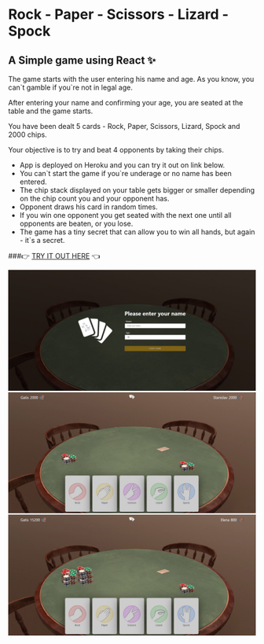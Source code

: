 # Rock - Paper - Scissors - Lizard - Spock
##  A Simple game using React ✨

The game starts with the user entering his name and age. Аs you know, you can\`t gamble if you`re not in legal age.

After entering your name and confirming your age, you are seated at the table and the game starts.

You have been dealt 5 cards - Rock, Paper, Scissors, Lizard, Spock and 2000 chips.

Your objective is to try and beat 4 opponents by taking their chips.


- App is deployed on Heroku and you can try it out on link below.
- You can\`t start the game if you\`re underage or no name has been entered.
- The chip stack displayed on your table gets bigger or smaller depending on the chip count you and your opponent has.
- Opponent draws his card in random times.
- If you win one opponent you get seated with the next one until all opponents are beaten, or you lose.
- The game has a tiny secret that can allow you to win all hands, but again - it`s a secret.

###👉 [TRY IT OUT HERE](https://stormy-tundra-57961.herokuapp.com/) 👈


![Pre game](./not-project-related/1.JPG)
![Start game](./not-project-related/2.JPG)
![Mid game](./not-project-related/3.JPG)
